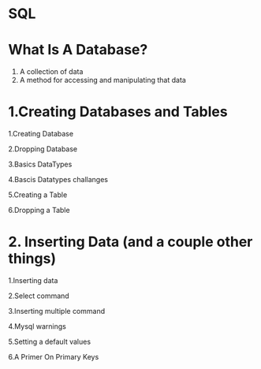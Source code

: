 # SQL 
# What Is A Database?
1. A collection of data
2. A method for accessing and manipulating that data

# 1.Creating Databases and Tables 
1.Creating Database

2.Dropping Database

3.Basics DataTypes

4.Bascis Datatypes challanges  

5.Creating a Table  

6.Dropping a Table  

# 2. Inserting Data (and a couple other things)
1.Inserting data 

2.Select command

3.Inserting multiple command

4.Mysql warnings

5.Setting a default values

6.A Primer On Primary Keys
